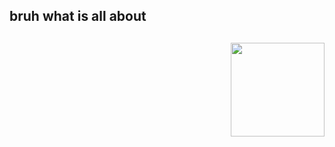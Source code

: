 <h2 align="left">bruh what is all about</h2>

##
<img align="right" height="150" src="https://media1.tenor.com/m/GW4CQr64-YkAAAAC/worried-scared.gif"  />
